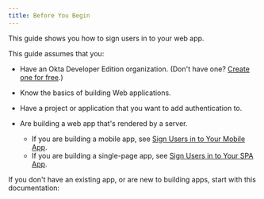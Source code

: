 ```yaml
---
title: Before You Begin
---
```

This guide shows you how to sign users in to your web app.

This guide assumes that you:

* Have an Okta Developer Edition organization. (Don't have one? [Create one for free](https://developer.okta.com/signup).)
* Know the basics of building Web applications.
* Have a project or application that you want to add authentication to.

* Are building a web app that's rendered by a server.
    - If you are building a mobile app, see [Sign Users in to Your Mobile App](/guides/sign-into-mobile-app/).
    - If you are building a single-page app, see [Sign Users in to Your SPA App](/guides/sign-into-spa/).

If you don't have an existing app, or are new to building apps, start with this documentation:

<StackSelector snippet="create-app"/>

<NextSectionLink/>

